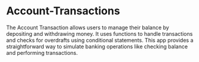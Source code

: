 # Account-Transactions
The Account Transaction allows users to manage their balance by depositing and withdrawing money. It uses functions to handle transactions and checks for overdrafts using conditional statements. This app provides a straightforward way to simulate banking operations like checking balance and performing transactions.
